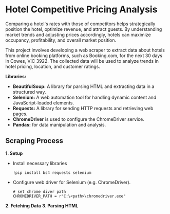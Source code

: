 # Hotel Competitive Pricing Analysis
Comparing a hotel's rates with those of competitors helps strategically position the hotel, optimize revenue, and attract guests. By understanding market trends and adjusting prices accordingly, hotels can maximize occupancy, profitability, and overall market position.

This project involves developing a web scraper to extract data about hotels from online booking platforms, such as Booking.com, for the next 30 days in Cowes, VIC 3922. The collected data will be used to analyze trends in hotel pricing, location, and customer ratings.

**Libraries:**
 - **BeautifulSoup:** A library for parsing HTML and extracting data in a structured way.
- **Selenium:** A web automation tool for handling dynamic content and JavaScript-loaded elements.
 - **Requests:** A library for sending HTTP requests and retrieving web pages.
 - **ChromeDriver** is used to configure the ChromeDriver service.
 - **Pandas:** for data manipulation and analysis.

## Scraping Process
**1. Setup**
- Install necessary libraries
  ```
  !pip install bs4 requests selenium
  ```
- Configure web driver for Selenium (e.g. ChromeDriver).
  ```
  # set chrome diver path
  CHROMEDRIVER_PATH = r"C:\<path>\chromedriver.exe"
  ```
**2. Fetching Data**
**3. Parsing HTML**

